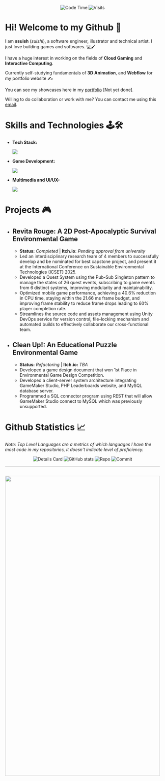 <div align="center">
 
 ![Code Time](http://img.shields.io/badge/Code%20Time-61%20hrs%2058%20mins-blue)
 ![Visits](http://img.shields.io/badge/Profile%20Views-5-blue)
</div>

# Hi! Welcome to my Github 👋 #
I am **ssuish** (*suishi*), a software engineer, illustrator and technical artist. I just love building games and softwares. 💻🖌️

I have a huge interest in working on the fields of **Cloud Gaming** and **Interactive Computing**.

Currently self-studying fundamentals of **3D Animation**, and **Webflow** for my portfolio website ✍️

You can see my showcases here in my <a href="" target="_blank">portfolio</a> [Not yet done].

Willing to do collaboration or work with me? You can contact me using this <a href="mailto:quidor.adrean@gmail.com">email</a>.

# Skills and Technologies 🕹️🛠️ 
- **Tech Stack:**
  
  <img src="https://skillicons.dev/icons?i=html,css,js,bootstrap,python,php,rust,git,github,net,linux,docker,aws" />
 
- **Game Development:**
  
  <img src="https://skillicons.dev/icons?i=cs,cpp,unity,unreal,godot" />
 
- **Multimedia and UI/UX:**
  
  <img src="https://skillicons.dev/icons?i=figma,photoshop,illustrator,aftereffects,blender" />

# Projects 🎮
- ## Revita Rouge: A 2D Post-Apocalyptic Survival Environmental Game ##
  - **Status:** *Completed* | **Itch.io:** *Pending approval from university* 
  - Led an interdisciplinary research team of 4 members to successfully develop and be nominated for best capstone project, and present it at the International Conference on Sustainable Environmental Technologies (ICSET) 2025.
  - Developed a Quest System using the Pub-Sub Singleton pattern to manage the states of 26 quest events, subscribing to game events from 6 distinct systems, improving modularity and maintainability.
  - Optimized mobile game performance, achieving a 40.6% reduction in CPU time, staying within the 21.66 ms frame budget, and improving frame stability to reduce frame drops leading to 60% player completion rate.
  - Streamlines the source code and assets management using Unity DevOps service for version control, file-locking mechanism and automated builds to effectively collaborate our cross-functional team. 

- ## Clean Up!: An Educational Puzzle Environmental Game ##
  - **Status:** *Refactoring* | **Itch.io:** *TBA* 
  - Developed a game design document that won 1st Place in Environmental Game Design Competition.
  - Developed a client-server system architecture integrating GameMaker Studio, PHP Leaderboards website, and MySQL database server.
  - Programmed a SQL connector program using REST that will allow GameMaker Studio connect to MySQL which was previously unsupported.  

# Github Statistics 📈
*Note: Top Level Languages are a metrics of which languages I have the most code in my repositories, it doesn't indicate level of proficiency.*

<div align="center">
 
 ![Details Card](http://github-profile-summary-cards.vercel.app/api/cards/profile-details?username=ssuish&theme=tokyonight)
 ![GitHub stats](https://github-readme-stats.vercel.app/api?username=ssuish&count_private=true&theme=tokyonight&show_icons=true)
 ![Repo](http://github-profile-summary-cards.vercel.app/api/cards/repos-per-language?username=ssuish&theme=tokyonight&exclude=shell,bash)
 ![Commit](http://github-profile-summary-cards.vercel.app/api/cards/most-commit-language?username=ssuish&theme=tokyonight&exclude=shell,bash)
 
</div>

---

<div align=center>
 <br>
 <img src="assets/nijika-ijichi-ijichi-nijika.gif" height="50%" width="100%">
</div>
